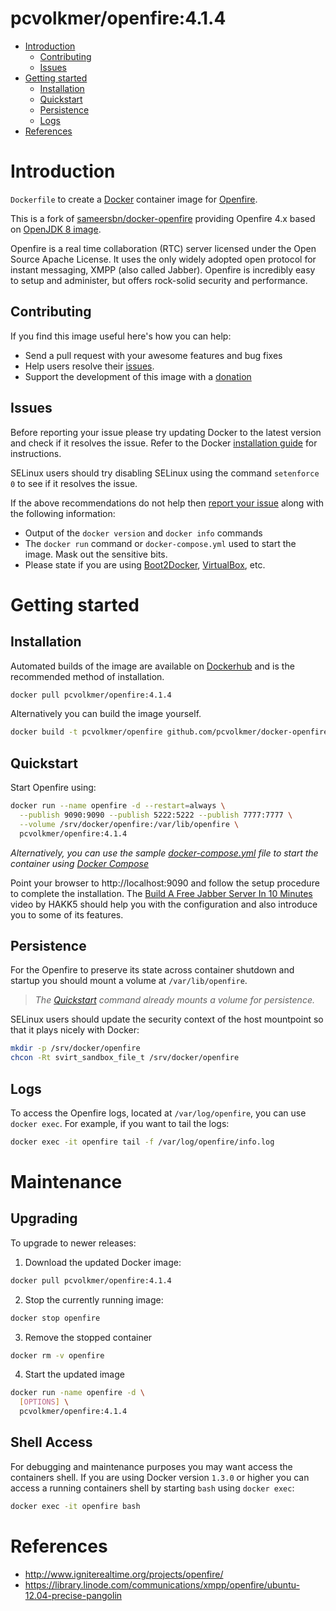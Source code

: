 # pcvolkmer/openfire:4.1.4

- [Introduction](#introduction)
  - [Contributing](#contributing)
  - [Issues](#issues)
- [Getting started](#getting-started)
  - [Installation](#installation)
  - [Quickstart](#quickstart)
  - [Persistence](#persistence)
  - [Logs](#logs)
- [References](#references)

# Introduction

`Dockerfile` to create a [Docker](https://www.docker.com/) container image for [Openfire](http://www.igniterealtime.org/projects/openfire/).

This is a fork of [sameersbn/docker-openfire](https://github.com/sameersbn/docker-openfire) providing Openfire 4.x based on [OpenJDK 8 image](https://hub.docker.com/_/openjdk/).

Openfire is a real time collaboration (RTC) server licensed under the Open Source Apache License. It uses the only widely adopted open protocol for instant messaging, XMPP (also called Jabber). Openfire is incredibly easy to setup and administer, but offers rock-solid security and performance.

## Contributing

If you find this image useful here's how you can help:

- Send a pull request with your awesome features and bug fixes
- Help users resolve their [issues](../../issues?q=is%3Aopen+is%3Aissue).
- Support the development of this image with a [donation](http://www.damagehead.com/donate/)

## Issues

Before reporting your issue please try updating Docker to the latest version and check if it resolves the issue. Refer to the Docker [installation guide](https://docs.docker.com/installation) for instructions.

SELinux users should try disabling SELinux using the command `setenforce 0` to see if it resolves the issue.

If the above recommendations do not help then [report your issue](../../issues/new) along with the following information:

- Output of the `docker version` and `docker info` commands
- The `docker run` command or `docker-compose.yml` used to start the image. Mask out the sensitive bits.
- Please state if you are using [Boot2Docker](http://www.boot2docker.io), [VirtualBox](https://www.virtualbox.org), etc.

# Getting started

## Installation

Automated builds of the image are available on [Dockerhub](https://hub.docker.com/r/pcvolkmer/openfire) and is the recommended method of installation.

```bash
docker pull pcvolkmer/openfire:4.1.4
```

Alternatively you can build the image yourself.

```bash
docker build -t pcvolkmer/openfire github.com/pcvolkmer/docker-openfire
```

## Quickstart

Start Openfire using:

```bash
docker run --name openfire -d --restart=always \
  --publish 9090:9090 --publish 5222:5222 --publish 7777:7777 \
  --volume /srv/docker/openfire:/var/lib/openfire \
  pcvolkmer/openfire:4.1.4
```

*Alternatively, you can use the sample [docker-compose.yml](docker-compose.yml) file to start the container using [Docker Compose](https://docs.docker.com/compose/)*

Point your browser to http://localhost:9090 and follow the setup procedure to complete the installation. The [Build A Free Jabber Server In 10 Minutes](https://www.youtube.com/watch?v=ytUB5qJm5HE#t=246s) video by HAKK5 should help you with the configuration and also introduce you to some of its features.

## Persistence

For the Openfire to preserve its state across container shutdown and startup you should mount a volume at `/var/lib/openfire`.

> *The [Quickstart](#quickstart) command already mounts a volume for persistence.*

SELinux users should update the security context of the host mountpoint so that it plays nicely with Docker:

```bash
mkdir -p /srv/docker/openfire
chcon -Rt svirt_sandbox_file_t /srv/docker/openfire
```

## Logs

To access the Openfire logs, located at `/var/log/openfire`, you can use `docker exec`. For example, if you want to tail the logs:

```bash
docker exec -it openfire tail -f /var/log/openfire/info.log
```

# Maintenance

## Upgrading

To upgrade to newer releases:

  1. Download the updated Docker image:

  ```bash
  docker pull pcvolkmer/openfire:4.1.4
  ```

  2. Stop the currently running image:

  ```bash
  docker stop openfire
  ```

  3. Remove the stopped container

  ```bash
  docker rm -v openfire
  ```

  4. Start the updated image

  ```bash
  docker run -name openfire -d \
    [OPTIONS] \
    pcvolkmer/openfire:4.1.4
  ```

## Shell Access

For debugging and maintenance purposes you may want access the containers shell. If you are using Docker version `1.3.0` or higher you can access a running containers shell by starting `bash` using `docker exec`:

```bash
docker exec -it openfire bash
```

# References

  * http://www.igniterealtime.org/projects/openfire/
  * https://library.linode.com/communications/xmpp/openfire/ubuntu-12.04-precise-pangolin
